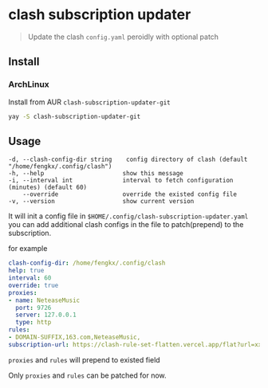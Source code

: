 # clash subscription updater
> Update the clash `config.yaml` peroidly with optional patch

## Install
### ArchLinux
Install from AUR `clash-subscription-updater-git`
```sh
yay -S clash-subscription-updater-git
```

## Usage
```shell
-d, --clash-config-dir string    config directory of clash (default "/home/fengkx/.config/clash")
-h, --help                      show this message
-i, --interval int              interval to fetch configuration (minutes) (default 60)
    --override                  override the existed config file
-v, --version                   show current version

```

It will init a config file in `$HOME/.config/clash-subscription-updater.yaml`
you can add additional clash configs in the file to patch(prepend) to the subscription.

for example
```yaml
clash-config-dir: /home/fengkx/.config/clash
help: true
interval: 60
override: true
proxies:
- name: NeteaseMusic
  port: 9726
  server: 127.0.0.1
  type: http
rules:
- DOMAIN-SUFFIX,163.com,NeteaseMusic,
subscription-url: https://clash-rule-set-flatten.vercel.app/flat?url=xxxxxxxxx
```
`proxies` and `rules` will prepend to existed field

Only `proxies` and `rules` can be patched for now.
